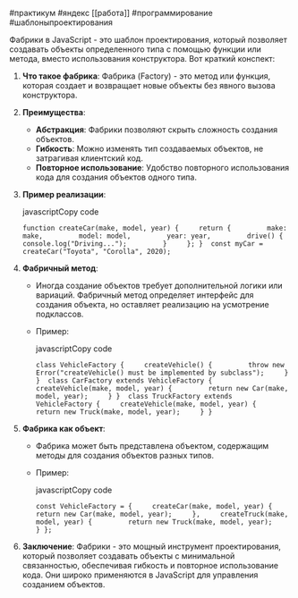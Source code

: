 #практикум #яндекс [[работа]] #программирование  #шаблоныпроектирования

Фабрики в JavaScript - это шаблон проектирования, который позволяет создавать объекты определенного типа с помощью функции или метода, вместо использования конструктора. Вот краткий конспект:

1. **Что такое фабрика**: Фабрика (Factory) - это метод или функция, которая создает и возвращает новые объекты без явного вызова конструктора.
    
2. **Преимущества**:
    
    - **Абстракция**: Фабрики позволяют скрыть сложность создания объектов.
    - **Гибкость**: Можно изменять тип создаваемых объектов, не затрагивая клиентский код.
    - **Повторное использование**: Удобство повторного использования кода для создания объектов одного типа.
3. **Пример реализации**:
    
    javascriptCopy code
    
    `function createCar(make, model, year) {     return {         make: make,         model: model,         year: year,         drive() {             console.log("Driving...");         }     }; }  const myCar = createCar("Toyota", "Corolla", 2020);`
    
4. **Фабричный метод**:
    
    - Иногда создание объектов требует дополнительной логики или вариаций. Фабричный метод определяет интерфейс для создания объекта, но оставляет реализацию на усмотрение подклассов.
    - Пример:
        
        javascriptCopy code
        
        `class VehicleFactory {     createVehicle() {         throw new Error("createVehicle() must be implemented by subclass");     } }  class CarFactory extends VehicleFactory {     createVehicle(make, model, year) {         return new Car(make, model, year);     } }  class TruckFactory extends VehicleFactory {     createVehicle(make, model, year) {         return new Truck(make, model, year);     } }`
        
5. **Фабрика как объект**:
    
    - Фабрика может быть представлена объектом, содержащим методы для создания объектов разных типов.
    - Пример:
        
        javascriptCopy code
        
        `const VehicleFactory = {     createCar(make, model, year) {         return new Car(make, model, year);     },     createTruck(make, model, year) {         return new Truck(make, model, year);     } };`
        
6. **Заключение**: Фабрики - это мощный инструмент проектирования, который позволяет создавать объекты с минимальной связанностью, обеспечивая гибкость и повторное использование кода. Они широко применяются в JavaScript для управления созданием объектов.